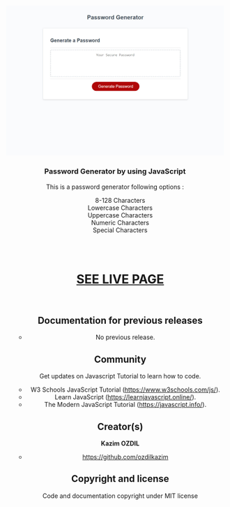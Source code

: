 <p align="center">
  <a href="https://ozdilkazim.github.io/PasswordGenerator">
    <img src="SS.jpg" width=500>
  </a>

  <h3 align="center">Password Generator by using JavaScript</h3>

  <p align="center">
    This is a password generator following options :
    <ul align="center" style="list-style-type: none">
      <li>8-128 Characters</li>
      <li>Lowercase Characters</li>
      <li>Uppercase Characters</li>
      <li>Numeric Characters</li>
      <li>Special Characters</li>
    <br>
    
  </p>
</p>

<br>
<a href="https://ozdilkazim.github.io/PasswordGenerator/">
  <h1> SEE LIVE PAGE</h1>
</a>
<br>

## Documentation for previous releases

- No previous release.

## Community

Get updates on Javascript Tutorial to learn how to code.

- W3 Schools JavaScript Tutorial (https://www.w3schools.com/js/).
- Learn JavaScript (https://learnjavascript.online/).
- The Modern JavaScript Tutorial (https://javascript.info/).

## Creator(s)

**Kazim OZDIL**

- <https://github.com/ozdilkazim>


## Copyright and license

Code and documentation copyright under MIT license